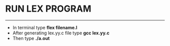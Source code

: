 # RUN LEX PROGRAM
---
- In terminal type **flex filename.l**
- After generating lex.yy.c file type **gcc lex.yy.c**
- Then type **./a.out**
